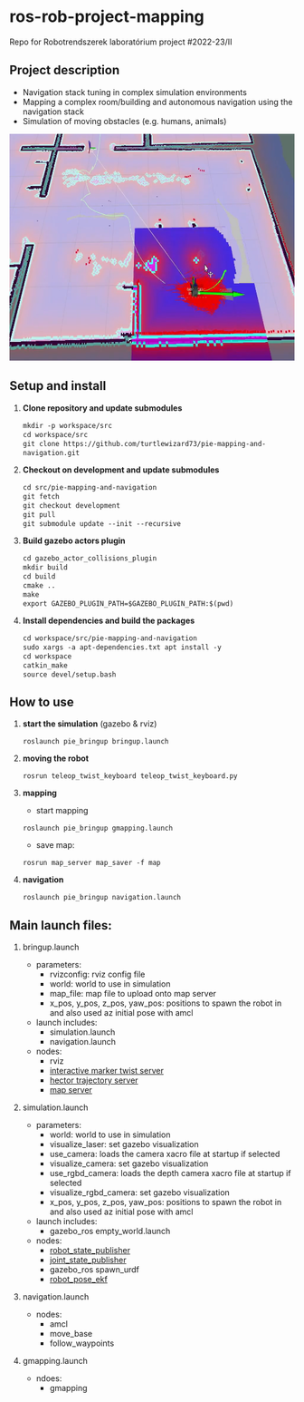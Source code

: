 # ros-rob-project-mapping
Repo for Robotrendszerek laboratórium project #2022-23/II

## Project description
- Navigation stack tuning in complex simulation environments
- Mapping a complex room/building and autonomous navigation using the navigation stack
- Simulation of moving obstacles (e.g. humans, animals)


<a href="https://drive.google.com/file/d/1upHrw3OPzft92lK2e8xXOTXydcQiQ1aS/view?usp=sharing"><img height="400" src="./assets/mapping.png"></a>

## Setup and install
1. **Clone repository and update submodules**
    ```
    mkdir -p workspace/src
    cd workspace/src
    git clone https://github.com/turtlewizard73/pie-mapping-and-navigation.git
    ```

2. **Checkout on development and update submodules**
    ```
    cd src/pie-mapping-and-navigation
    git fetch
    git checkout development
    git pull
    git submodule update --init --recursive
    ```

3. **Build gazebo actors plugin**
    ```
    cd gazebo_actor_collisions_plugin
    mkdir build
    cd build
    cmake ..
    make
    export GAZEBO_PLUGIN_PATH=$GAZEBO_PLUGIN_PATH:$(pwd)
    ```

4. **Install dependencies and build the packages**
    ```
    cd workspace/src/pie-mapping-and-navigation
    sudo xargs -a apt-dependencies.txt apt install -y
    cd workspace
    catkin_make
    source devel/setup.bash
    ```

## How to use
1. **start the simulation** (gazebo & rviz)
    ```
    roslaunch pie_bringup bringup.launch
    ```

2. **moving the robot**
    ```
    rosrun teleop_twist_keyboard teleop_twist_keyboard.py
    ```

3. **mapping**
    - start mapping
    ```
    roslaunch pie_bringup gmapping.launch
    ```
    - save map:
    ```
    rosrun map_server map_saver -f map
    ```

4. **navigation**
    ```
    roslaunch pie_bringup navigation.launch
    ```

## Main launch files:
1. bringup.launch
    - parameters:
        - rvizconfig: rviz config file
        - world: world to use in simulation
        - map_file: map file to upload onto map server
        - x_pos, y_pos, z_pos, yaw_pos: positions to spawn the robot in and also used az initial pose with amcl
    - launch includes:
        - simulation.launch
        - navigation.launch
    - nodes:
        - rviz
        - [interactive marker twist server](http://wiki.ros.org/interactive_marker_twist_server)
        - [hector trajectory server](http://wiki.ros.org/hector_trajectory_server)
        - [map server](http://wiki.ros.org/map_server)

2. simulation.launch
    - parameters:
        - world: world to use in simulation
        - visualize_laser: set gazebo visualization
        - use_camera: loads the camera xacro file at startup if selected
        - visualize_camera: set gazebo visualization
        - use_rgbd_camera: loads the depth camera xacro file at startup if selected
        - visualize_rgbd_camera: set gazebo visualization
        - x_pos, y_pos, z_pos, yaw_pos: positions to spawn the robot in and also used az initial pose with amcl
    - launch includes:
        - gazebo_ros empty_world.launch
    - nodes:
        - [robot_state_publisher](http://wiki.ros.org/robot_state_publisher)
        - [joint_state_publisher](http://wiki.ros.org/joint_state_publisher)
        - gazebo_ros spawn_urdf
        - [robot_pose_ekf](http://wiki.ros.org/robot_pose_ekf)

3. navigation.launch
    - nodes:
        - amcl
        - move_base
        - follow_waypoints

4. gmapping.launch
    - ndoes:
        - gmapping



